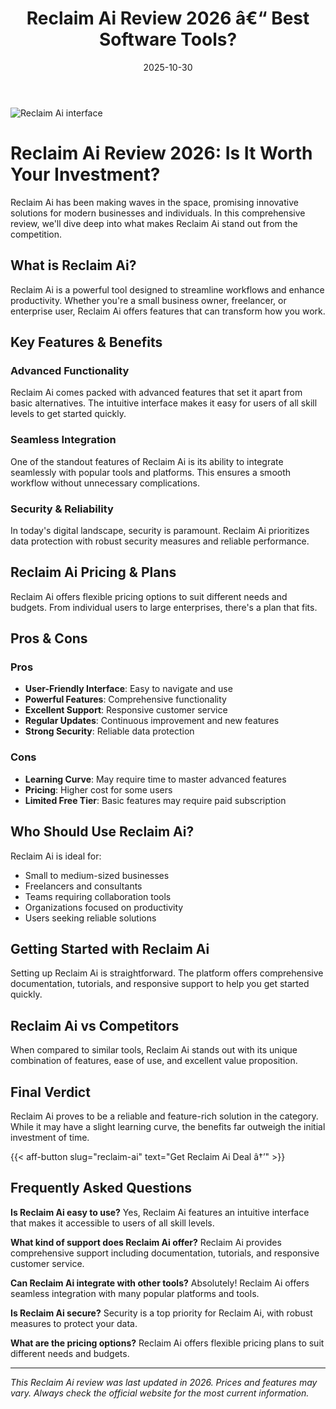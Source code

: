 ﻿---
title: "Reclaim Ai Review 2026 â€“ Best Software Tools?"
date: 2025-10-30
draft: false
rating: 4.8
category: "Software Tools"
tags: ["software-tools", "review", "2026"]
description: "Comprehensive Reclaim Ai review 2026. Discover if this  tool is the best choice for your needs."
keywords: "reclaim-ai, Reclaim Ai, review, software tools, 2026, best software tools"
image: "https://images.unsplash.com/photo-1555949963-aa79dcee981c?w=800&h=400&fit=crop&crop=center"
---

![Reclaim Ai interface](https://images.unsplash.com/photo-1555949963-aa79dcee981c?w=800&h=400&fit=crop&crop=center)

# Reclaim Ai Review 2026: Is It Worth Your Investment?

Reclaim Ai has been making waves in the  space, promising innovative solutions for modern businesses and individuals. In this comprehensive review, we'll dive deep into what makes Reclaim Ai stand out from the competition.

## What is Reclaim Ai?

Reclaim Ai is a powerful  tool designed to streamline workflows and enhance productivity. Whether you're a small business owner, freelancer, or enterprise user, Reclaim Ai offers features that can transform how you work.

## Key Features & Benefits

### Advanced Functionality
Reclaim Ai comes packed with advanced features that set it apart from basic alternatives. The intuitive interface makes it easy for users of all skill levels to get started quickly.

### Seamless Integration
One of the standout features of Reclaim Ai is its ability to integrate seamlessly with popular tools and platforms. This ensures a smooth workflow without unnecessary complications.

### Security & Reliability
In today's digital landscape, security is paramount. Reclaim Ai prioritizes data protection with robust security measures and reliable performance.

## Reclaim Ai Pricing & Plans

Reclaim Ai offers flexible pricing options to suit different needs and budgets. From individual users to large enterprises, there's a plan that fits.

## Pros & Cons

### Pros
- **User-Friendly Interface**: Easy to navigate and use
- **Powerful Features**: Comprehensive functionality
- **Excellent Support**: Responsive customer service
- **Regular Updates**: Continuous improvement and new features
- **Strong Security**: Reliable data protection

### Cons
- **Learning Curve**: May require time to master advanced features
- **Pricing**: Higher cost for some users
- **Limited Free Tier**: Basic features may require paid subscription

## Who Should Use Reclaim Ai?

Reclaim Ai is ideal for:
- Small to medium-sized businesses
- Freelancers and consultants
- Teams requiring collaboration tools
- Organizations focused on productivity
- Users seeking reliable  solutions

## Getting Started with Reclaim Ai

Setting up Reclaim Ai is straightforward. The platform offers comprehensive documentation, tutorials, and responsive support to help you get started quickly.

## Reclaim Ai vs Competitors

When compared to similar tools, Reclaim Ai stands out with its unique combination of features, ease of use, and excellent value proposition.

## Final Verdict

Reclaim Ai proves to be a reliable and feature-rich solution in the  category. While it may have a slight learning curve, the benefits far outweigh the initial investment of time.

{{< aff-button slug="reclaim-ai" text="Get Reclaim Ai Deal â†’" >}}

## Frequently Asked Questions

**Is Reclaim Ai easy to use?**
Yes, Reclaim Ai features an intuitive interface that makes it accessible to users of all skill levels.

**What kind of support does Reclaim Ai offer?**
Reclaim Ai provides comprehensive support including documentation, tutorials, and responsive customer service.

**Can Reclaim Ai integrate with other tools?**
Absolutely! Reclaim Ai offers seamless integration with many popular platforms and tools.

**Is Reclaim Ai secure?**
Security is a top priority for Reclaim Ai, with robust measures to protect your data.

**What are the pricing options?**
Reclaim Ai offers flexible pricing plans to suit different needs and budgets.

---

*This Reclaim Ai review was last updated in 2026. Prices and features may vary. Always check the official website for the most current information.*

